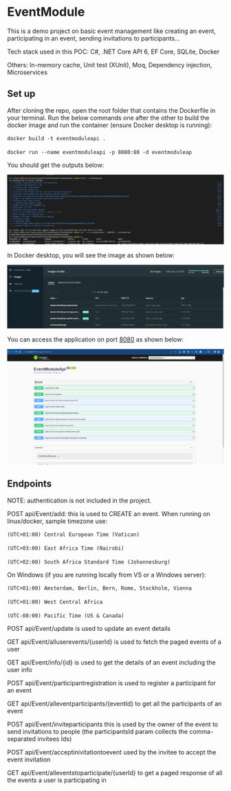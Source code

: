 # EventModule
This is a demo project on basic event management like creating an event, participating in an event, sending invitations to participants...

Tech stack used in this POC:
C#,
.NET Core API 6,
EF Core,
SQLite,
Docker

Others:
In-memory cache,
Unit test (XUnit),
Moq,
Dependency injection,
Microservices



## Set up
After cloning the repo, open the root folder that contains the Dockerfile in your terminal. 
Run the below commands one after the other to build the docker image and run the container (ensure Docker desktop is running):

```
docker build -t eventmoduleapi .

docker run --name eventmoduleapi -p 8080:80 -d eventmoduleap
```

You should get the outputs below:

![Docker image build and container run](https://github.com/JIOO-phoeNIX/EventModule/blob/master/TestImages/dockercommands.png)


In Docker desktop, you will see the image as shown below:

![docker image](https://github.com/JIOO-phoeNIX/EventModule/blob/master/TestImages/dockerimagebuild.png)


You can access the application on port [8080](http://localhost:8080/swagger/index.html) as shown below:

![running application](https://github.com/JIOO-phoeNIX/EventModule/blob/master/TestImages/applicationrunningonport.png)



## Endpoints

NOTE: authentication is not included in the project.

POST api/Event/add: this is used to CREATE an event.
When running on linux/docker, sample timezone use:

```
(UTC+01:00) Central European Time (Vatican)

(UTC+03:00) East Africa Time (Nairobi)

(UTC+02:00) South Africa Standard Time (Johannesburg)
```

On Windows (if you are running locally from VS or a Windows server):
```
(UTC+01:00) Amsterdam, Berlin, Bern, Rome, Stockholm, Vienna

(UTC+01:00) West Central Africa

(UTC-08:00) Pacific Time (US & Canada)
```

POST api/Event/update is used to update an event details

GET api/Event/alluserevents/{userId} is used to fetch the paged events of a user

GET api/Event/info/{id} is used to get the details of an event including the user info

POST api/Event/participantregistration is used to register a participant for an event

GET api/Event/alleventparticipants/{eventId} to get all the participants of an event

POST api/Event/inviteparticipants this is used by the owner of the event to send invitations to people (the participantsId param collects the comma-separated invitees Ids)

POST api/Event/acceptinivitationtoevent used by the invitee to accept the event invitation

GET api/Event/alleventstoparticipate/{userId} to get a paged response of all the events a user is participating in
